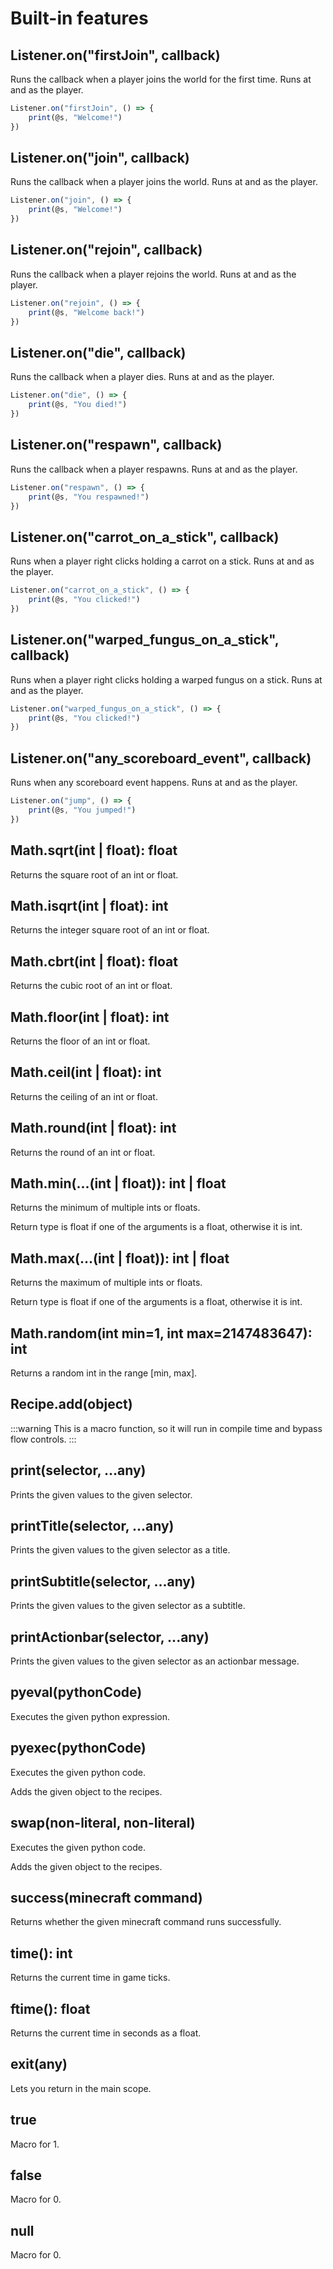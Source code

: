 # Built-in features

## Listener.on("firstJoin", callback)

Runs the callback when a player joins the world for the first time. Runs at and as the player.

```js
Listener.on("firstJoin", () => {
    print(@s, "Welcome!")
})
```

## Listener.on("join", callback)

Runs the callback when a player joins the world. Runs at and as the player.

```js
Listener.on("join", () => {
    print(@s, "Welcome!")
})
```

## Listener.on("rejoin", callback)

Runs the callback when a player rejoins the world. Runs at and as the player.

```js
Listener.on("rejoin", () => {
    print(@s, "Welcome back!")
})
```

## Listener.on("die", callback)

Runs the callback when a player dies. Runs at and as the player.

```js
Listener.on("die", () => {
    print(@s, "You died!")
})
```

## Listener.on("respawn", callback)

Runs the callback when a player respawns. Runs at and as the player.

```js
Listener.on("respawn", () => {
    print(@s, "You respawned!")
})
```

## Listener.on("carrot_on_a_stick", callback)

Runs when a player right clicks holding a carrot on a stick. Runs at and as the player.

```js
Listener.on("carrot_on_a_stick", () => {
    print(@s, "You clicked!")
})
```

## Listener.on("warped_fungus_on_a_stick", callback)

Runs when a player right clicks holding a warped fungus on a stick. Runs at and as the player.

```js
Listener.on("warped_fungus_on_a_stick", () => {
    print(@s, "You clicked!")
})
```

## Listener.on("any_scoreboard_event", callback)

Runs when any scoreboard event happens. Runs at and as the player.

```js
Listener.on("jump", () => {
    print(@s, "You jumped!")
})
```

## Math.sqrt(int | float): float

Returns the square root of an int or float.

## Math.isqrt(int | float): int

Returns the integer square root of an int or float.

## Math.cbrt(int | float): float

Returns the cubic root of an int or float.

## Math.floor(int | float): int

Returns the floor of an int or float.

## Math.ceil(int | float): int

Returns the ceiling of an int or float.

## Math.round(int | float): int

Returns the round of an int or float.

## Math.min(...(int | float)): int | float

Returns the minimum of multiple ints or floats.

Return type is float if one of the arguments is a float, otherwise it is int.

## Math.max(...(int | float)): int | float

Returns the maximum of multiple ints or floats.

Return type is float if one of the arguments is a float, otherwise it is int.

## Math.random(int min=1, int max=2147483647): int

Returns a random int in the range [min, max].

## Recipe.add(object)

:::warning
This is a macro function, so it will run in compile time and bypass flow controls.
:::

## print(selector, ...any)

Prints the given values to the given selector.

## printTitle(selector, ...any)

Prints the given values to the given selector as a title.

## printSubtitle(selector, ...any)

Prints the given values to the given selector as a subtitle.

## printActionbar(selector, ...any)

Prints the given values to the given selector as an actionbar message.

## pyeval(pythonCode)

Executes the given python expression.

## pyexec(pythonCode)

Executes the given python code.

Adds the given object to the recipes.

## swap(non-literal, non-literal)

Executes the given python code.

Adds the given object to the recipes.

## success(minecraft command)

Returns whether the given minecraft command runs successfully.

## time(): int

Returns the current time in game ticks.

## ftime(): float

Returns the current time in seconds as a float.

## exit(any)

Lets you return in the main scope.

## true

Macro for 1.

## false

Macro for 0.

## null

Macro for 0.
